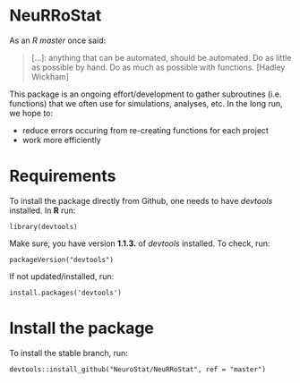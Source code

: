 # NeuRRoStat
As an *R master* once said:
> \[...]: anything that can be automated, should be automated. Do as little as possible by hand. Do as much as possible with functions. \[Hadley Wickham]

This package is an ongoing effort/development to gather subroutines (i.e. functions) that we often use for simulations, analyses, etc. In the long run, we hope to:
  * reduce errors occuring from re-creating functions for each project
  * work more efficiently

# Requirements
To install the package directly from Github, one needs to have *devtools* installed. In **R** run:
```{r}
library(devtools)
```

Make sure, you have version **1.1.3.** of *devtools* installed. To check, run:
```{r}
packageVersion("devtools")
```

If not updated/installed, run:
```{r}
install.packages('devtools')
```

# Install the package

To install the stable branch, run:
```{r}
devtools::install_github("NeuroStat/NeuRRoStat", ref = "master")
```

